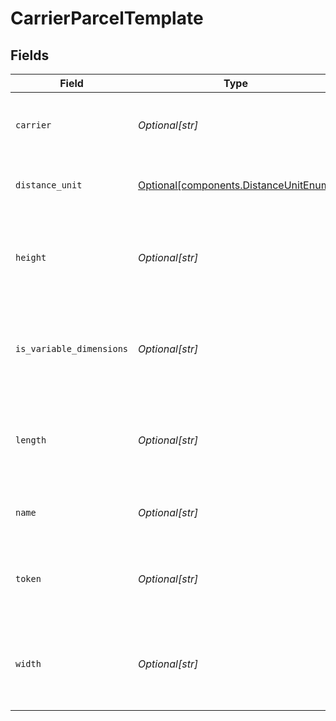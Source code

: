 # CarrierParcelTemplate


## Fields

| Field                                                                                | Type                                                                                 | Required                                                                             | Description                                                                          | Example                                                                              |
| ------------------------------------------------------------------------------------ | ------------------------------------------------------------------------------------ | ------------------------------------------------------------------------------------ | ------------------------------------------------------------------------------------ | ------------------------------------------------------------------------------------ |
| `carrier`                                                                            | *Optional[str]*                                                                      | :heavy_minus_sign:                                                                   | The name of the carrier that provides this parcel template                           | FedEx                                                                                |
| `distance_unit`                                                                      | [Optional[components.DistanceUnitEnum]](../../models/components/distanceunitenum.md) | :heavy_minus_sign:                                                                   | The measure unit used for length, width and height.                                  | in                                                                                   |
| `height`                                                                             | *Optional[str]*                                                                      | :heavy_minus_sign:                                                                   | The height of the package, in units specified by the distance_unit attribute         | 1.5                                                                                  |
| `is_variable_dimensions`                                                             | *Optional[str]*                                                                      | :heavy_minus_sign:                                                                   | True if the carrier parcel template allows custom dimensions, such as USPS Softpack. | false                                                                                |
| `length`                                                                             | *Optional[str]*                                                                      | :heavy_minus_sign:                                                                   | The length of the package, in units specified by the distance_unit attribute         | 12.375                                                                               |
| `name`                                                                               | *Optional[str]*                                                                      | :heavy_minus_sign:                                                                   | The name of the carrier parcel template                                              | FedEx® Small Box (S1)                                                                |
| `token`                                                                              | *Optional[str]*                                                                      | :heavy_minus_sign:                                                                   | The unique string representation of the carrier parcel template                      | FedEx_Box_Small_1                                                                    |
| `width`                                                                              | *Optional[str]*                                                                      | :heavy_minus_sign:                                                                   | The width of the package, in units specified by the distance_unit attribute          | 10.875                                                                               |